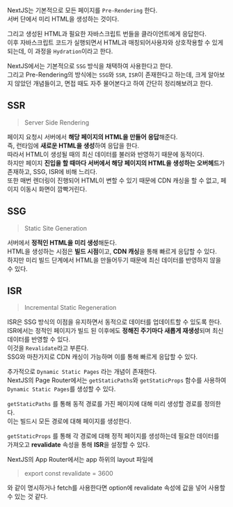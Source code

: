 NextJS는 기본적으로 모든 페이지를 `Pre-Rendering` 한다.<br/>
서버 단에서 미리 HTML을 생성하는 것이다.

그리고 생성된 HTML과 필요한 자바스크립트 번들을 클라이언트에게 응답한다.<br/>
이후 자바스크립트 코드가 실행되면서 HTML과 매칭되어사용자와 상호작용할 수 있게 되는데, 이 과정을 `Hydration`이라고 한다.

NextJS에서는 기본적으로 `SSG` 방식을 채택하여 사용한다고 한다.<br/>
그리고 Pre-Rendering의 방식에는 `SSG`와 `SSR`, `ISR`이 존재한다고 하는데, 크게 알아보지 않았던 개념들이고, 면접 때도 자주 물어본다고 하여 간단히 정리해보려고 한다.

## SSR

> Server Side Rendering

페이지 요청시 서버에서 **해당 페이지의 HTML을 만들어 응답**해준다.<br/>
즉, 런타임에 **새로운 HTML을 생성**하여 응답을 한다.<br/>
따라서 HTML이 생성될 때의 최신 데이터를 불러와 반영하기 때문에 동적이다.<br/>
하지만 페이지 **진입을 할 때마다 서버에서 해당 페이지의 HTML을 생성하는 오버헤드**가 존재하고, SSG, ISR에 비해 느리다.<br/>
또한 매번 렌더링이 진행되어 HTML이 변할 수 있기 때문에 CDN 캐싱을 할 수 없고, 페이지 이동시 화면이 깜빡거린다.

## SSG

> Static Site Generation

서버에서 **정적인 HTML을 미리 생성**해둔다.<br/>
HTML을 생성하는 시점은 **빌드 시점**이고, **CDN 캐싱**을 통해 빠르게 응답할 수 있다.<br/>
하지만 미리 빌드 단계에서 HTML을 만들어두기 때문에 최신 데이터를 반영하지 않을 수 있다.

## ISR

> Incremental Static Regeneration

ISR은 SSG 방식의 이점을 유지하면서 동적으로 데이터를 업데이트할 수 있도록 한다.<br/>
ISR에서는 정적인 페이지가 빌드 된 이후에도 **정해진 주기마다 새롭게 재생성**되며 최신 데이터를 반영할 수 있다.<br/>
이것을 `Revalidate`라고 부른다.<br/>
SSG와 마찬가지로 CDN 캐싱이 가능하며 이를 통해 빠르게 응답할 수 있다.<br/>

추가적으로 `Dynamic Static Pages` 라는 개념이 존재한다.<br/>
NextJS의 Page Router에서는 `getStaticPaths`와 `getStaticProps` 함수를 사용하여 `Dynamic Static Pages`를 생성할 수 있다.

`getStaticPaths` 를 통해 동적 경로를 가진 페이지에 대해 미리 생성할 경로를 정의한다.<br/>
이는 빌드시 모든 경로에 대해 페이지를 생성한다.

`getStaticProps` 를 통해 각 경로에 대해 정적 페이지를 생성하는데 필요한 데이터를 가져오고 **revalidate** 속성을 통해 **ISR**을 설정할 수 있다.

NextJS의 App Router에서는 app 하위의 layout 파일에

> export const revalidate = 3600

와 같이 명시하거나 fetch를 사용한다면 option에 revalidate 속성에 값을 넣어 사용할 수 있는 것 같다.
